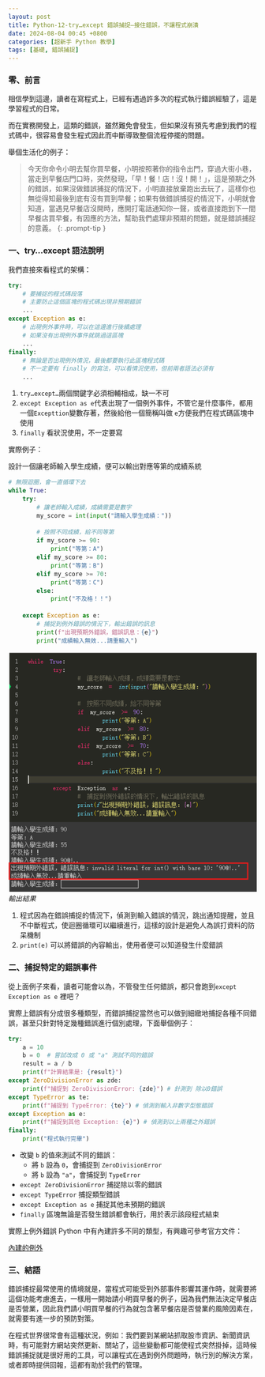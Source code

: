 ```yaml
---
layout: post
title: Python-12-try…except 錯誤捕捉—接住錯誤，不讓程式崩潰
date: 2024-08-04 00:45 +0800
categories: [超新手 Python 教學]
tags: [基礎, 錯誤捕捉]
---
```

### 零、前言

相信學到這邊，讀者在寫程式上，已經有遇過許多次的程式執行錯誤經驗了，這是學習程式的日常。

而在實務開發上，這類的錯誤，雖然難免會發生，但如果沒有預先考慮到我們的程式碼中，很容易會發生程式因此而中斷導致整個流程停擺的問題。

舉個生活化的例子：

> 今天你命令小明去幫你買早餐，小明按照著你的指令出門，穿過大街小巷，當走到早餐店門口時，突然發現，「早！餐！店！沒！開！」，這是預期之外的錯誤，如果沒做錯誤捕捉的情況下，小明直接放棄跑出去玩了，這樣你也無從得知最後到底有沒有買到早餐；如果有做錯誤捕捉的情況下，小明就會知道，當遇見早餐店沒開時，應開打電話通知你一聲，或者直接跑到下一間早餐店買早餐，有因應的方法，幫助我們處理非預期的問題，就是錯誤捕捉的意義。
{: .prompt-tip }

### 一、try…except 語法說明

我們直接來看程式的架構：

```python
try:
    # 要捕捉的程式碼段落
    # 主要防止這個區塊的程式碼出現非預期錯誤
    ...
except Exception as e:
    # 出現例外事件時，可以在這邊進行後續處理
    # 如果沒有出現例外事件就跳過這區塊
    ...
finally:
    # 無論是否出現例外情況，最後都要執行此區塊程式碼
    # 不一定要有 finally 的寫法，可以看情況使用，但前兩者語法必須有
    ...
```

1. `try…except…`兩個關鍵字必須相輔相成，缺一不可
2. `except Exception as e`代表出現了一個例外事件，不管它是什麼事件，都用一個`Excepttion`變數存著，然後給他一個簡稱叫做 `e`方便我們在程式碼區塊中使用
3. `finally` 看狀況使用，不一定要寫

實際例子：

設計一個讓老師輸入學生成績，便可以輸出對應等第的成績系統

```python
# 無限迴圈，會一直循環下去
while True:
    try:
        # 讓老師輸入成績，成績需要是數字
        my_score = int(input("請輸入學生成績："))
        
        # 按照不同成績，給不同等第
        if my_score >= 90:
            print("等第：A")
        elif my_score >= 80:
            print("等第：B")
        elif my_score >= 70:
            print("等第：C")
        else:
            print("不及格！！")
    
    except Exception as e:
        # 捕捉到例外錯誤的情況下，輸出錯誤的訊息
        print(f"出現預期外錯誤，錯誤訊息：{e}")
        print("成績輸入無效...請重輸入")
```

![輸出結果](/assets/img/post_img/Python-12-try…except%20錯誤捕捉—接住錯誤，不讓程式崩潰%20236878c368fa4b01aef9581feddfc66b/bdcf5bc6-eed5-447e-a57c-62cc3ca7f921.png)
_輸出結果_

1. 程式因為在錯誤捕捉的情況下，偵測到輸入錯誤的情況，跳出通知提醒，並且不中斷程式，使迴圈循環可以繼續進行，這樣的設計是避免人為誤打資料的防呆機制
2. `print(e)` 可以將錯誤的內容輸出，使用者便可以知道發生什麼錯誤

### 二、捕捉特定的錯誤事件

從上面例子來看，讀者可能會以為，不管發生任何錯誤，都只會跑到`except Exception as e` 裡吧？

實際上錯誤有分成很多種類型，而錯誤捕捉當然也可以做到細緻地捕捉各種不同錯誤，甚至只針對特定幾種錯誤進行個別處理，下面舉個例子：

```python
try:
    a = 10
    b = 0  # 嘗試改成 0 或 "a" 測試不同的錯誤
    result = a / b
    print(f"計算結果是: {result}")
except ZeroDivisionError as zde:
    print(f"捕捉到 ZeroDivisionError: {zde}") # 針測到 除以0錯誤
except TypeError as te:
    print(f"捕捉到 TypeError: {te}") # 偵測到輸入非數字型態錯誤
except Exception as e:
    print(f"捕捉到其他 Exception: {e}") # 偵測到以上兩種之外錯誤
finally:
    print("程式執行完畢")
```

- 改變 `b` 的值來測試不同的錯誤：
    - 將 `b` 設為 `0`，會捕捉到 `ZeroDivisionError`
    - 將 `b` 設為 `"a"`，會捕捉到 `TypeError`
- `except ZeroDivisionError` 捕捉除以零的錯誤
- `except TypeError` 捕捉類型錯誤
- `except Exception as e` 捕捉其他未預期的錯誤
- `finally` 區塊無論是否發生錯誤都會執行，用於表示該段程式結束

實際上例外錯誤 Python 中有內建許多不同的類型，有興趣可參考官方文件：

[內建的例外](https://docs.python.org/zh-tw/3/library/exceptions.html)

### 三、結語

錯誤捕捉最常使用的情境就是，當程式可能受到外部事件影響其運作時，就需要將這個功能考慮進去，一樣用一開始請小明買早餐的例子，因為我們無法決定早餐店是否營業，因此我們請小明買早餐的行為就包含著早餐店是否營業的風險因素在，就需要有進一步的預防對策。

在程式世界很常會有這種狀況，例如：我們要到某網站抓取股市資訊、新聞資訊時，有可能對方網站突然更新、關站了，這些變動都可能使程式突然掛掉，這時候錯誤捕捉就是很好用的工具，可以讓程式在遇到例外問題時，執行別的解決方案，或者即時提供回報，這都有助於我們的管理。